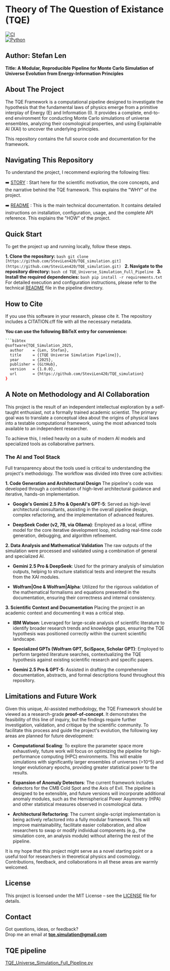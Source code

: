 # Theory of The Question of Existance (TQE)
[![CI](https://github.com/SteviLen420/TQE_simulation/actions/workflows/ci.yml/badge.svg?branch=main)](https://github.com/SteviLen420/TQE_simulation/actions/workflows/ci.yml)  
[![Python](https://img.shields.io/badge/python-3.9%20|%203.10%20|%203.11-blue)](https://www.python.org/doc/)  

## Author: Stefan Len

**Title: A Modular, Reproducible Pipeline for Monte Carlo Simulation of Universe Evolution from Energy-Information Principles**


## About The Project

The TQE Framework is a computational pipeline designed to investigate the hypothesis that the fundamental laws of physics emerge from a primitive interplay of Energy (E) and Information (I). It provides a complete, end-to-end environment for conducting Monte Carlo simulations of universe ensembles, analyzing their cosmological properties, and using Explainable AI (XAI) to uncover the underlying principles.

This repository contains the full source code and documentation for the framework.

## Navigating This Repository

To understand the project, I recommend exploring the following files:

➡️ [STORY](STORY.md) : Start here for the scientific motivation, the core concepts, and the narrative behind the TQE framework. This explains the "WHY" of the project.

➡️ [README](./TQE_Universe_Simulation_Full_Pipeline/README.md) : This is the main technical documentation. It contains detailed instructions on installation, configuration, usage, and the complete API reference. This explains the "HOW" of the project.

## Quick Start

To get the project up and running locally, follow these steps.

**1. Clone the repository:**
     ```bash
     git clone [https://github.com/SteviLen420/TQE_simulation.git](https://github.com/SteviLen420/TQE_simulation.git)
     ```
**2. Navigate to the repository directory:**
    ```bash
    cd TQE_Universe_Simulation_Full_Pipeline
    ```
**3. Install the required dependencies:**
    ```bash
    pip install -r requirements.txt
    ```
For detailed execution and configuration instructions, please refer to the technical [README](./TQE_Universe_Simulation_Full_Pipeline/README.md) file in the pipeline directory.

## How to Cite

If you use this software in your research, please cite it. The repository includes a CITATION.cff file with all the necessary metadata.

**You can use the following BibTeX entry for convenience:**

```bash
```bibtex
@software{TQE_Simulation_2025,
  author    = {Len, Stefan},
  title     = {{TQE Universe Simulation Pipeline}},
  year      = {2025},
  publisher = {GitHub},
  version   = {1.0.0},
  url       = {https://github.com/SteviLen420/TQE_simulation}
}
```

## A Note on Methodology and AI Collaboration

This project is the result of an independent intellectual exploration by a self-taught enthusiast, not a formally trained academic scientist. The primary goal was to translate a conceptual idea about the origins of physical laws into a testable computational framework, using the most advanced tools available to an independent researcher.

To achieve this, I relied heavily on a suite of modern AI models and specialized tools as collaborative partners.

### The AI and Tool Stack

Full transparency about the tools used is critical to understanding the project's methodology. The workflow was divided into three core activities:

**1. Code Generation and Architectural Design**
The pipeline's code was developed through a combination of high-level architectural guidance and iterative, hands-on implementation.

* **Google's Gemini 2.5 Pro & OpenAI's GPT-5**: Served as high-level architectural consultants, assisting in the overall pipeline design, complex refactoring, and the implementation of advanced features.

* **DeepSeek Coder (v2, 7B, via Ollama)**: Employed as a local, offline model for the core iterative development loop, including real-time code generation, debugging, and algorithm refinement.

**2. Data Analysis and Mathematical Validation**
The raw outputs of the simulation were processed and validated using a combination of general and specialized AI.

* **Gemini 2.5 Pro & DeepSeek**: Used for the primary analysis of simulation outputs, helping to structure statistical tests and interpret the results from the XAI modules.

* **Wolfram|One & Wolfram|Alpha**: Utilized for the rigorous validation of the mathematical formalisms and equations presented in the documentation, ensuring their correctness and internal consistency.

**3. Scientific Context and Documentation**
Placing the project in an academic context and documenting it was a critical step.

* **IBM Watson**: Leveraged for large-scale analysis of scientific literature to identify broader research trends and knowledge gaps, ensuring the TQE hypothesis was positioned correctly within the current scientific landscape.

* **Specialized GPTs (Wolfram GPT, SciSpace, Scholar GPT)**: Employed to perform targeted literature searches, contextualizing the TQE hypothesis against existing scientific research and specific papers.

* **Gemini 2.5 Pro & GPT-5**: Assisted in drafting the comprehensive documentation, abstracts, and formal descriptions found throughout this repository.

## Limitations and Future Work

Given this unique, AI-assisted methodology, the TQE Framework should be viewed as a research-grade **proof-of-concept**. It demonstrates the feasibility of this line of inquiry, but the findings require further investigation, validation, and critique by the scientific community. To facilitate this process and guide the project's evolution, the following key areas are planned for future development:

* **Computational Scaling**: To explore the parameter space more exhaustively, future work will focus on optimizing the pipeline for high-performance computing (HPC) environments. This will enable simulations with significantly larger ensembles of universes (>10^5) and longer evolutionary epochs, providing greater statistical power to the results.

* **Expansion of Anomaly Detectors**: The current framework includes detectors for the CMB Cold Spot and the Axis of Evil. The pipeline is designed to be extensible, and future versions will incorporate additional anomaly modules, such as the Hemispherical Power Asymmetry (HPA) and other statistical measures observed in cosmological data.

* **Architectural Refactoring**: The current single-script implementation is being actively refactored into a fully modular framework. This will improve maintainability, facilitate easier collaboration, and allow researchers to swap or modify individual components (e.g., the simulation core, an analysis module) without altering the rest of the pipeline.

It is my hope that this project might serve as a novel starting point or a useful tool for researchers in theoretical physics and cosmology. Contributions, feedback, and collaborations in all these areas are warmly welcomed.

## License
This project is licensed under the MIT License – see the [LICENSE](./LICENSE) file for details.

## Contact

Got questions, ideas, or feedback?  
Drop me an email at **tqe.simulation@gmail.com** 

## TQE pipeline
[TQE_Universe_Simulation_Full_Pipeline.py](./TQE_Universe_Simulation_Full_Pipeline.py)
